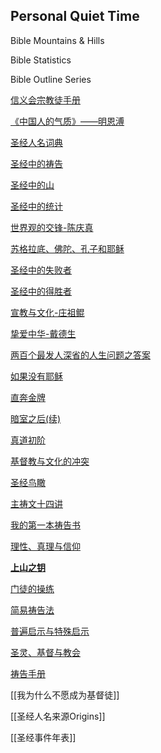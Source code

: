 ## Personal Quiet Time

Bible Mountains & Hills

Bible Statistics

Bible Outline Series

[信义会宗教徒手册](信义会宗教徒手册.md)

[《中国人的气质》——明恩溥](中国人的气质-阅读.md)

[圣经人名词典](圣经中的人名.md)

[圣经中的祷告](圣经中的祷告.md)

[圣经中的山](圣经中的山.md)

[圣经中的统计](圣经统计知识.md)

[世界观的交锋-陈庆真](世界观的交锋-陈庆真.md)

[苏格拉底、佛陀、孔子和耶稣](苏格拉底佛陀孔子和耶稣.md)

[圣经中的失败者](圣经中的失败者.md)

[圣经中的得胜者](圣经中的得胜者.md)

[宣教与文化-庄祖鲲](宣教与文化-庄祖鲲.md)

[挚爱中华-戴德生](挚爱中华-戴德生传记.md)

[两百个最发人深省的人生问题之答案](两百个人生问题.md)

[如果没有耶稣](如果没有耶稣.md)

[直奔金牌](直奔金牌.md)

[暗室之后(续)](暗室之后(续).md)

[真道初阶](真道初阶.md)

[基督教与文化的冲突](基督教与文化的冲突.md)

[圣经鸟瞰](圣经鸟瞰.md)

[主祷文十四讲](主祷文十四讲.md)

[我的第一本祷告书](我的第一本祷告.md)

[理性、真理与信仰](理性真理与信仰.md)

[**上山之钥**](上山之钥.md)

[门徒的操练](门徒的操练.md)

[简易祷告法](简易祷告发.md)

[普遍启示与特殊启示](普遍启示与特殊启示.md)

[圣灵、基督与教会](圣灵基督与教会.md)

[祷告手册](祷告手册.md)

[[我为什么不愿成为基督徒]]

[[圣经人名来源Origins]]

[[圣经事件年表]]